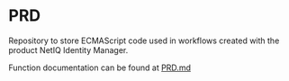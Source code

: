 # PRD
Repository to store ECMAScript code used in workflows created with the product NetIQ Identity Manager.

Function documentation can be found at <a href="PRD.md">PRD.md</a>
